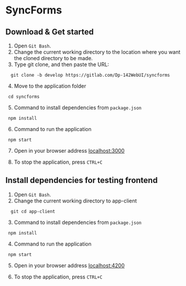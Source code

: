 # SyncForms 

## Download & Get started
1. Open `Git Bash`.
2. Change the current working directory to the location where you want the cloned directory to be made.
3. Type git clone, and then paste the URL:
```
  git clone -b develop https://gitlab.com/Dp-142WebUI/syncforms
```
4. Move to the application folder
```
 cd syncforms
```
5. Сommand to install dependencies from `package.json`
```
 npm install
```
6. Сommand to run the application
```
 npm start
```
7. Open in your browser address [localhost:3000](http://localhost:3000)

8. To stop the application, press `CTRL+C`

## Install dependencies for testing frontend
1. Open `Git Bash`.
2. Change the current working directory to app-client
```
  git cd app-client
```
3. Сommand to install dependencies from `package.json`
```
 npm install
```
4. Сommand to run the application
```
 npm start
```
5. Open in your browser address [localhost:4200](http://localhost:4200)

6. To stop the application, press `CTRL+C`